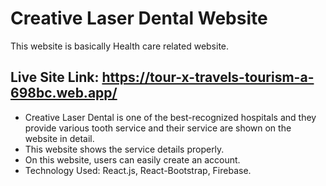 # Creative Laser Dental Website

This website is basically Health care related website.

## Live Site Link: https://tour-x-travels-tourism-a-698bc.web.app/

* Creative Laser  Dental is one of the best-recognized hospitals and they provide various tooth service and their service are shown on the website in detail.
* This website shows the service details properly.
* On this website, users can easily create an account.
* Technology Used: React.js, React-Bootstrap, Firebase.
